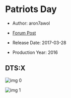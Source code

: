 # Patriots Day

* Author: aron7awol

* [Forum Post](https://www.avsforum.com/threads/bass-eq-for-filtered-movies.2995212/post-58318106)

* Release Date: 2017-03-28
* Production Year: 2016

## DTS:X

![img 0](https://i.imgur.com/afTeiRH.jpg)

![img 1](https://i.imgur.com/7UyEK4q.jpg)

